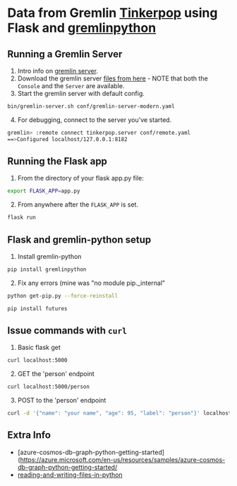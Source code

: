 # Data from Gremlin [Tinkerpop](https://github.com/apache/tinkerpop) using Flask and [gremlinpython](https://pypi.org/project/gremlinpython/)

## Running a Gremlin Server
1. Intro info on [gremlin server](http://tinkerpop.apache.org/docs/3.3.4/reference/#gremlin-server).
2. Download the gremlin server [files from here](http://tinkerpop.apache.org/downloads.html) - NOTE that both the `Console` and the `Server` are available.
3. Start the gremlin server with default config.
```bash
bin/gremlin-server.sh conf/gremlin-server-modern.yaml
```
4. For debugging, connect to the server you've started.
```bash
gremlin> :remote connect tinkerpop.server conf/remote.yaml
==>Configured localhost/127.0.0.1:8182
```

## Running the Flask app
1. From the directory of your flask app.py file:
```bash
export FLASK_APP=app.py
```

2. From anywhere after the `FLASK_APP` is set.
```bash
flask run
```

## Flask and gremlin-python setup
1. Install gremlin-python
```bash
pip install gremlinpython
```
2. Fix any errors (mine was "no module pip._internal"
```bash
python get-pip.py --force-reinstall
```
```bash
pip install futures
```

## Issue commands with `curl`
1. Basic flask get
```bash
curl localhost:5000
```

2. GET the 'person' endpoint
```bash
curl localhost:5000/person
```

3. POST to the 'person' endpoint
```bash
curl -d '{"name": "your name", "age": 95, "label": "person"}' localhost:5000/person --header "content-type:application/json"
```

## Extra Info
- [azure-cosmos-db-graph-python-getting-started](https://azure.microsoft.com/en-us/resources/samples/azure-cosmos-db-graph-python-getting-started/
- [reading-and-writing-files-in-python](https://www.pythonforbeginners.com/files/reading-and-writing-files-in-python)
